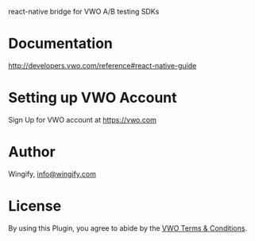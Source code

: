 react-native bridge for VWO A/B testing SDKs

# Documentation

http://developers.vwo.com/reference#react-native-guide

# Setting up VWO Account

Sign Up for VWO account at https://vwo.com

# Author

Wingify, info@wingify.com

# License

By using this Plugin, you agree to abide by the [VWO Terms & Conditions](https://vwo.com/terms-conditions).
